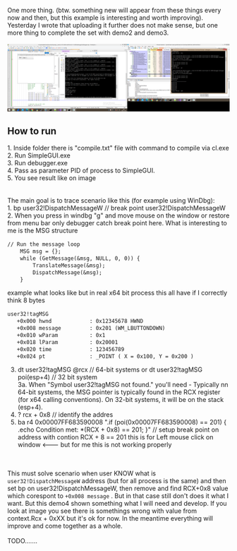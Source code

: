 One more thing. (btw. something new will appear from these things every now and then, but this example is interesting and worth improving). Yesterday I wrote that uploading it further does not make sense, but one more thing to complete the set with demo2 and demo3.
<br /><br />
![dump](https://raw.githubusercontent.com/KarolDuracz/scratchpad/refs/heads/main/Win32/Simple_debugger/demo4/80%20-%205-11-2024%20-%20debug%20techniqe%203%20demo.png)

<h2>How to run</h2>
1. Inside folder there is "compile.txt" file with command to compile via cl.exe<br />
2. Run SimpleGUI.exe<br />
3. Run debugger.exe <br />
4. Pass as parameter PID of process to SimpleGUI.<br />
5. You see result like on image<br />
<br /><br />
The main goal is to trace scenario like this (for example using WinDbg):<br />
1. bp user32!DispatchMessageW // break point user32!DispatchMessageW
2. When you press in windbg "g" and move mouse on the window or restore from menu bar only debugger catch break point here. What is interesting to me is the MSG structure

```
// Run the message loop
    MSG msg = {};
    while (GetMessage(&msg, NULL, 0, 0)) {
        TranslateMessage(&msg);
        DispatchMessage(&msg);
    }
```
example what looks like but in real x64 bit process this all have if I correctly think 8 bytes
```
user32!tagMSG
   +0x000 hwnd            : 0x12345678 HWND
   +0x008 message         : 0x201 (WM_LBUTTONDOWN)
   +0x010 wParam          : 0x1
   +0x018 lParam          : 0x20001
   +0x020 time            : 123456789
   +0x024 pt              : _POINT ( X = 0x100, Y = 0x200 )
```
3. dt user32!tagMSG @rcx   // 64-bit systems or dt user32!tagMSG poi(esp+4) // 32 bit system<br />
3a.  When "Symbol user32!tagMSG not found." you'll need - Typically nn 64-bit systems, the MSG pointer is typically found in the RCX register (for x64 calling conventions). On 32-bit systems, it will be on the stack (esp+4).<br />
4. ? rcx + 0x8 // identify the addres <br />
5.  ba r4 0x00007FF683590008 ".if (poi(0x00007FF683590008) == 201) { .echo Condition met: *(RCX + 0x8) == 201; }" // setup break point on address with contion RCX + 8 == 201 this is for Left mouse click on window <--- but for me this is not working properly<br /> 

<br /><br />
This must solve scenario when user KNOW what is  ```user32!DispatchMessageW```  address (but for all process is the same) and then set bp on user32!DispatchMessageW, then remove and find RCX+0x8 value which corespont to ```+0x008 message``` . But in that case still don't does it what I want. But this demo4 shown something  what I will need and develop. If you look at image you see there is somethings wrong with value from context.Rcx + 0xXX but it's ok for now. In the meantime everything will improve and come together as a whole.
 <br /><br />
TODO.......
